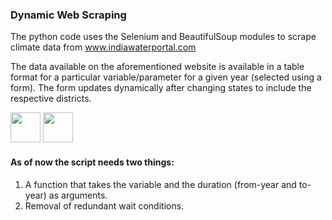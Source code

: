 ### Dynamic Web Scraping

The python code uses the Selenium and BeautifulSoup modules to scrape climate data from www.indiawaterportal.com

The data available on the aforementioned website is available in a table format for a particular variable/parameter for a given year (selected using a form). The form updates dynamically after changing states to include the respective districts.


<img src="https://www.seleniumhq.org/images/big-logo.png" width="48">
<img src="https://www.crummy.com/software/BeautifulSoup/10.1.jpg" width="48">


#### As of now the script needs two things:
1. A function that takes the variable and the duration (from-year and to-year) as arguments.
2. Removal of redundant wait conditions.
